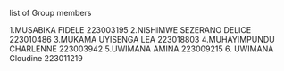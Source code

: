 list of Group members 

1.MUSABIKA FIDELE 223003195
2.NISHIMWE SEZERANO DELICE 223010486
3.MUKAMA UYISENGA LEA 223018803
4.MUHAYIMPUNDU CHARLENNE 223003942
5.UWIMANA AMINA 223009215
6. UWIMANA Cloudine  223011219
